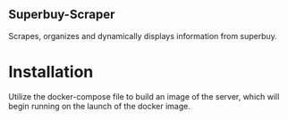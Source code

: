 ## Superbuy-Scraper
Scrapes, organizes and dynamically displays information from superbuy.

# Installation
Utilize the docker-compose file to build an image of the server, which will begin running on the launch of the docker image.
